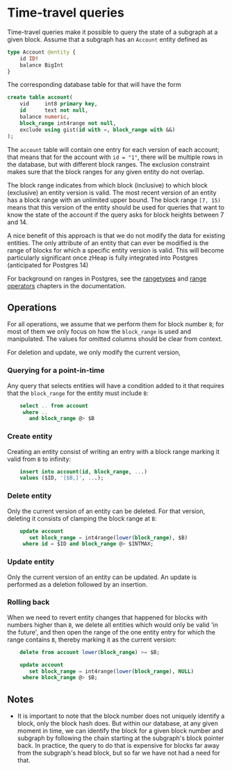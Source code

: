 # Time-travel queries

Time-travel queries make it possible to query the state of a subgraph at
a given block. Assume that a subgraph has an `Account` entity defined
as

```graphql
type Account @entity {
    id ID!
    balance BigInt
}
```

The corresponding database table for that will have the form
```sql
create table account(
    vid     int8 primary key,
    id      text not null,
    balance numeric,
    block_range int4range not null,
    exclude using gist(id with =, block_range with &&)
);
```

The `account` table will contain one entry for each version of each account;
that means that for the account with `id = "1"`, there will be multiple rows
in the database, but with different block ranges. The exclusion constraint
makes sure that the block ranges for any given entity do not overlap.

The block range indicates from which block (inclusive) to which block
(exclusive) an entity version is valid. The most recent version of an entity
has a block range with an unlimited upper bound. The block range `[7, 15)`
means that this version of the entity should be used for queries that want
to know the state of the account if the query asks for block heights between
7 and 14.

A nice benefit of this approach is that we do not modify the data for
existing entities. The only attribute of an entity that can ever be modified
is the range of blocks for which a specific entity version is valid. This
will become particularly significant once zHeap is fully integrated into
Postgres (anticipated for Postgres 14)

For background on ranges in Postgres, see the
[rangetypes](https://www.postgresql.org/docs/9.6/rangetypes.html) and
[range operators](https://www.postgresql.org/docs/9.6/functions-range.html)
chapters in the documentation.

## Operations

For all operations, we assume that we perform them for block number `B`;
for most of them we only focus on how the `block_range` is used and
manipulated. The values for omitted columns should be clear from context.

For deletion and update, we only modify the current version,

### Querying for a point-in-time

Any query that selects entities will have a condition added to it that
requires that the `block_range` for the entity must include `B`:

```sql
    select .. from account
     where ..
       and block_range @> $B
```

### Create entity

Creating an entity consist of writing an entry with a block range marking
it valid from `B` to infinity:

```sql
    insert into account(id, block_range, ...)
    values ($ID, '[$B,]', ...);
```

### Delete entity

Only the current version of an entity can be deleted. For that version,
deleting it consists of clamping the block range at `B`:

```sql
    update account
       set block_range = int4range(lower(block_range), $B)
     where id = $ID and block_range @> $INTMAX;
```

### Update entity

Only the current version of an entity can be updated. An update is performed
as a deletion followed by an insertion.

### Rolling back

When we need to revert entity changes that happened for blocks with numbers
higher than `B`, we delete all entities which would only be valid 'in the
future', and then open the range of the one entity entry for which the
range contains `B`, thereby marking it as the current version:

```sql
    delete from account lower(block_range) >= $B;

    update account
       set block_range = int4range(lower(block_range), NULL)
     where block_range @> $B;
```

## Notes

- It is important to note that the block number does not uniquely identify a
  block, only the block hash does. But within our database, at any given
  moment in time, we can identify the block for a given block number and
  subgraph by following the chain starting at the subgraph's block pointer
  back. In practice, the query to do that is expensive for blocks far away
  from the subgraph's head block, but so far we have not had a need for
  that.
